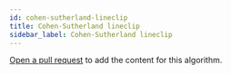 ```yaml
---
id: cohen-sutherland-lineclip
title: Cohen-Sutherland lineclip
sidebar_label: Cohen-Sutherland lineclip
---
```


[Open a pull request](https://github.com/AllAlgorithms/algorithms/tree/master/docs/cohen-sutherland-lineclip.md) to add the content for this algorithm.
